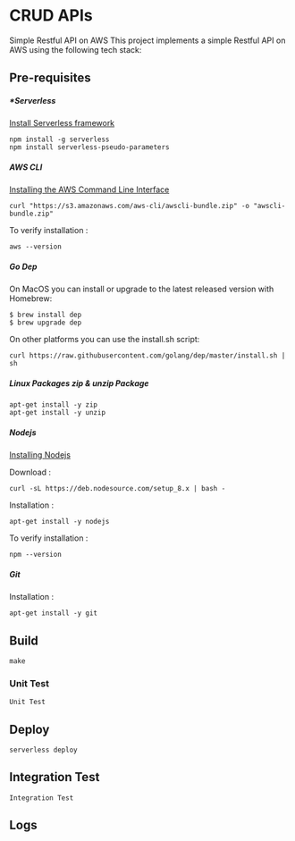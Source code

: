 # CRUD APIs 
Simple Restful API on AWS
This project implements a simple Restful API on AWS using the following tech stack:
## Pre-requisites
##### *Serverless
[Install Serverless framework](https://serverless.com/framework/docs/providers/aws/guide/quick-start/)
```
npm install -g serverless
npm install serverless-pseudo-parameters
```
##### AWS CLI
[Installing the AWS Command Line Interface](https://docs.aws.amazon.com/cli/latest/userguide/installing.html)
```
curl "https://s3.amazonaws.com/aws-cli/awscli-bundle.zip" -o "awscli-bundle.zip"
```
To verify installation :
```
aws --version
```
##### Go Dep
On MacOS you can install or upgrade to the latest released version with Homebrew:
```
$ brew install dep
$ brew upgrade dep
```
On other platforms you can use the install.sh script:
```
curl https://raw.githubusercontent.com/golang/dep/master/install.sh | sh
```
##### Linux Packages zip & unzip Package
```
apt-get install -y zip
apt-get install -y unzip
```
##### Nodejs
[Installing Nodejs](https://nodejs.org/en/download/)

Download :
```
curl -sL https://deb.nodesource.com/setup_8.x | bash -
```
Installation :
```
apt-get install -y nodejs
```
To verify installation :
```
npm --version
```
##### Git
Installation :
```
apt-get install -y git
```
## Build
    make
### Unit Test
    Unit Test
## Deploy
    serverless deploy

## Integration Test
    Integration Test
## Logs
